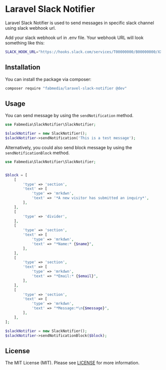 
# Laravel Slack Notifier

Laravel Slack Notifier is used to send messages in specific slack channel using slack webhook url.

Add your slack webhook url in .env file. Your webhook URL will look something like this:
```bash
SLACK_HOOK_URL="https://hooks.slack.com/services/T00000000/B00000000/XXXXXXXXXXXXXXXXXXXXXXXX"
```

## Installation

You can install the package via composer:

```bash
composer require "fabmedia/laravel-slack-notifier @dev"
```

## Usage

You can send message by using the `sendNotification` method.

```php
use Fabmedia\SlackNotifier\SlackNotifier;

$slackNotifier = new SlackNotifier();
$slackNotifier->sendNotification('This is a test message');
```

Alternatively, you could also send block message by using the `sendNotificationBlock` method.

```php
use Fabmedia\SlackNotifier\SlackNotifier;


$block = [
	[
		'type' => 'section',
		'text' => [
			'type' => 'mrkdwn',
			'text' => '*A new visitor has submitted an inquiry*',
		],
	],
	[
		'type' => 'divider',
	],
	[
		'type' => 'section',
		'text' => [
			'type' => 'mrkdwn',
			'text' => "*Name:* {$name}",
		],
	],
	[
		'type' => 'section',
		'text' => [
			'type' => 'mrkdwn',
			'text' => "*Email:* {$email}",
		],
	],
	[
		'type' => 'section',
		'text' => [
			'type' => 'mrkdwn',
			'text' => "*Message:*\n{$message}",
		],
	],
];

$slackNotifier = new SlackNotifier();
$slackNotifier->sendNotificationBlock($block);
```


## License

The MIT License (MIT). Please see [LICENSE](LICENSE) for more information.
